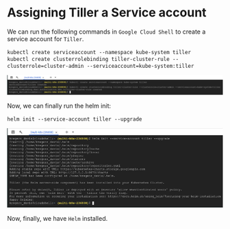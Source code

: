 # Assigning Tiller a Service account

We can run the following commands in `Google Cloud Shell` to create a service account for `Tiller`. 

```
kubectl create serviceaccount --namespace kube-system tiller
kubectl create clusterrolebinding tiller-cluster-rule --clusterrole=cluster-admin --serviceaccount=kube-system:tiller
```

![](../../images/2019-04-06-13-47-22.png)

Now, we can finally run the helm init:

```
helm init --service-account tiller --upgrade
```

![](../../images/2019-04-06-13-49-01.png)

Now, finally, we have `Helm` installed.